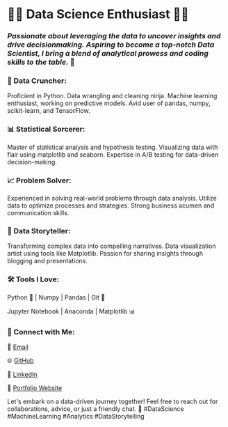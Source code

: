 # 👨‍💼 **Data Science Enthusiast** 👨‍🔬

### ***Passionate about leveraging the data to uncover insights and drive decisionmaking. Aspiring to become a top-notch Data Scientist, I bring a blend of analytical prowess and coding skills to the table.*** 🤖

### 🧮 Data Cruncher:

Proficient in Python.
Data wrangling and cleaning ninja.
Machine learning enthusiast, working on predictive models.
Avid user of pandas, numpy, scikit-learn, and TensorFlow.

### 📊 Statistical Sorcerer:

Master of statistical analysis and hypothesis testing.
Visualizing data with flair using matplotlib and seaborn.
Expertise in A/B testing for data-driven decision-making.

### 📈 Problem Solver:

Experienced in solving real-world problems through data analysis.
Utilize data to optimize processes and strategies.
Strong business acumen and communication skills.

### 💾 Data Storyteller:

Transforming complex data into compelling narratives.
Data visualization artist using tools like Matplotlib.
Passion for sharing insights through blogging and presentations.

### 🛠️ Tools I Love:

Python 🐍 | Numpy | Pandas | Git 🧪

Jupyter Notebook | Anaconda | Matplotlib 📊

### 👥 Connect with Me:

📧 [Email](mailto:mohammedidris257@gmail.com)

🌐 [GitHub](https://github.com/Syed-Mohammed-Idris)

📱 [LinkedIn](https://www.linkedin.com/in/syed-mohammed-idris/)

📝 [Portfolio Website](https://sites.google.com/view/syed-mohammed-idris/home)

Let's embark on a data-driven journey together! Feel free to reach out for collaborations, advice, or just a friendly chat. 🚀 #DataScience #MachineLearning #Analytics #DataStorytelling

